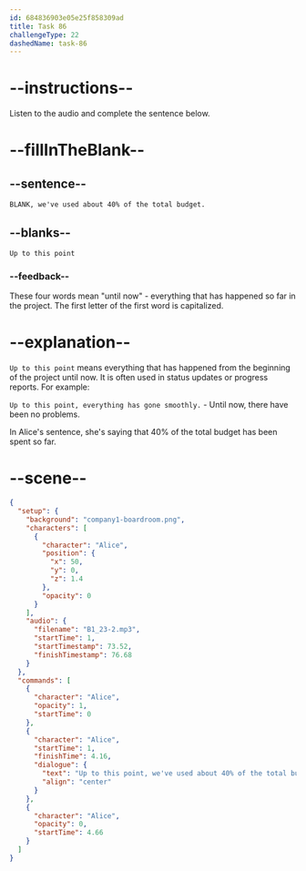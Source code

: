 ```yaml
---
id: 684836903e05e25f858309ad
title: Task 86
challengeType: 22
dashedName: task-86
---
```


<!-- (audio) Alice: Up to this point, we've used about 40% of the total budget. -->

# --instructions--

Listen to the audio and complete the sentence below.

# --fillInTheBlank--

## --sentence--

`BLANK, we've used about 40% of the total budget.`

## --blanks--

`Up to this point`

### --feedback--

These four words mean "until now" - everything that has happened so far in the project. The first letter of the first word is capitalized.

# --explanation--

`Up to this point` means everything that has happened from the beginning of the project until now. It is often used in status updates or progress reports. For example:

`Up to this point, everything has gone smoothly.` - Until now, there have been no problems.

In Alice's sentence, she's saying that 40% of the total budget has been spent so far.

# --scene--

```json
{
  "setup": {
    "background": "company1-boardroom.png",
    "characters": [
      {
        "character": "Alice",
        "position": {
          "x": 50,
          "y": 0,
          "z": 1.4
        },
        "opacity": 0
      }
    ],
    "audio": {
      "filename": "B1_23-2.mp3",
      "startTime": 1,
      "startTimestamp": 73.52,
      "finishTimestamp": 76.68
    }
  },
  "commands": [
    {
      "character": "Alice",
      "opacity": 1,
      "startTime": 0
    },
    {
      "character": "Alice",
      "startTime": 1,
      "finishTime": 4.16,
      "dialogue": {
        "text": "Up to this point, we've used about 40% of the total budget.",
        "align": "center"
      }
    },
    {
      "character": "Alice",
      "opacity": 0,
      "startTime": 4.66
    }
  ]
}
```
